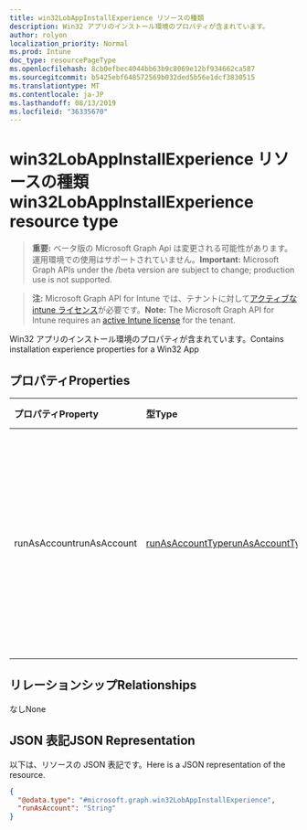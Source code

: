 ```yaml
---
title: win32LobAppInstallExperience リソースの種類
description: Win32 アプリのインストール環境のプロパティが含まれています。
author: rolyon
localization_priority: Normal
ms.prod: Intune
doc_type: resourcePageType
ms.openlocfilehash: 8cb0efbec4044bb63b9c8069e12bf934662ca587
ms.sourcegitcommit: b5425ebf648572569b032ded5b56e1dcf3830515
ms.translationtype: MT
ms.contentlocale: ja-JP
ms.lasthandoff: 08/13/2019
ms.locfileid: "36335670"
---
```

# <a name="win32lobappinstallexperience-resource-type"></a><span data-ttu-id="da0a2-103">win32LobAppInstallExperience リソースの種類</span><span class="sxs-lookup"><span data-stu-id="da0a2-103">win32LobAppInstallExperience resource type</span></span>

> <span data-ttu-id="da0a2-104">**重要:** ベータ版の Microsoft Graph Api は変更される可能性があります。運用環境での使用はサポートされていません。</span><span class="sxs-lookup"><span data-stu-id="da0a2-104">**Important:** Microsoft Graph APIs under the /beta version are subject to change; production use is not supported.</span></span>

> <span data-ttu-id="da0a2-105">**注:** Microsoft Graph API for Intune では、テナントに対して[アクティブな intune ライセンス](https://go.microsoft.com/fwlink/?linkid=839381)が必要です。</span><span class="sxs-lookup"><span data-stu-id="da0a2-105">**Note:** The Microsoft Graph API for Intune requires an [active Intune license](https://go.microsoft.com/fwlink/?linkid=839381) for the tenant.</span></span>

<span data-ttu-id="da0a2-106">Win32 アプリのインストール環境のプロパティが含まれています。</span><span class="sxs-lookup"><span data-stu-id="da0a2-106">Contains installation experience properties for a Win32 App</span></span>

## <a name="properties"></a><span data-ttu-id="da0a2-107">プロパティ</span><span class="sxs-lookup"><span data-stu-id="da0a2-107">Properties</span></span>
|<span data-ttu-id="da0a2-108">プロパティ</span><span class="sxs-lookup"><span data-stu-id="da0a2-108">Property</span></span>|<span data-ttu-id="da0a2-109">型</span><span class="sxs-lookup"><span data-stu-id="da0a2-109">Type</span></span>|<span data-ttu-id="da0a2-110">説明</span><span class="sxs-lookup"><span data-stu-id="da0a2-110">Description</span></span>|
|:---|:---|:---|
|<span data-ttu-id="da0a2-111">runAsAccount</span><span class="sxs-lookup"><span data-stu-id="da0a2-111">runAsAccount</span></span>|[<span data-ttu-id="da0a2-112">runAsAccountType</span><span class="sxs-lookup"><span data-stu-id="da0a2-112">runAsAccountType</span></span>](../resources/intune-shared-runasaccounttype.md)|<span data-ttu-id="da0a2-113">アプリが実行されている実行コンテキストの種類を示します。</span><span class="sxs-lookup"><span data-stu-id="da0a2-113">Indicates the type of execution context the app runs in.</span></span> <span data-ttu-id="da0a2-114">可能な値: `system`、`user`。</span><span class="sxs-lookup"><span data-stu-id="da0a2-114">Possible values are: `system`, `user`.</span></span>|

## <a name="relationships"></a><span data-ttu-id="da0a2-115">リレーションシップ</span><span class="sxs-lookup"><span data-stu-id="da0a2-115">Relationships</span></span>
<span data-ttu-id="da0a2-116">なし</span><span class="sxs-lookup"><span data-stu-id="da0a2-116">None</span></span>

## <a name="json-representation"></a><span data-ttu-id="da0a2-117">JSON 表記</span><span class="sxs-lookup"><span data-stu-id="da0a2-117">JSON Representation</span></span>
<span data-ttu-id="da0a2-118">以下は、リソースの JSON 表記です。</span><span class="sxs-lookup"><span data-stu-id="da0a2-118">Here is a JSON representation of the resource.</span></span>
<!-- {
  "blockType": "resource",
  "@odata.type": "microsoft.graph.win32LobAppInstallExperience"
}
-->
``` json
{
  "@odata.type": "#microsoft.graph.win32LobAppInstallExperience",
  "runAsAccount": "String"
}
```



